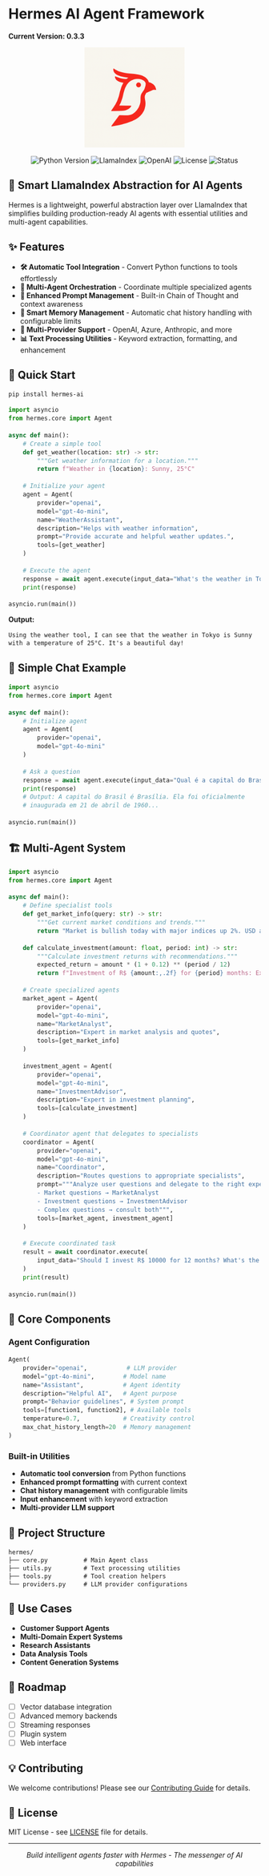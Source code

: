 # Hermes AI Agent Framework

**Current Version: 0.3.3**

<p align="center">
    <img src="images/logo.png" alt="Hermes AI Logo" width="200">
</p>

<p align="center">
  <img src="https://img.shields.io/badge/Python-3.8+-blue.svg" alt="Python Version">
  <img src="https://img.shields.io/badge/LlamaIndex-0.14.5+-orange.svg" alt="LlamaIndex">
  <img src="https://img.shields.io/badge/OpenAI-GPT--4-green.svg" alt="OpenAI">
  <img src="https://img.shields.io/badge/License-MIT-yellow.svg" alt="License">
  <img src="https://img.shields.io/badge/Status-Production%20Ready-brightgreen.svg" alt="Status">
</p>

## 🚀 Smart LlamaIndex Abstraction for AI Agents

Hermes is a lightweight, powerful abstraction layer over LlamaIndex that simplifies building production-ready AI agents with essential utilities and multi-agent capabilities.

## ✨ Features

- **🛠️ Automatic Tool Integration** - Convert Python functions to tools effortlessly
- **🤖 Multi-Agent Orchestration** - Coordinate multiple specialized agents
- **🧠 Enhanced Prompt Management** - Built-in Chain of Thought and context awareness
- **💬 Smart Memory Management** - Automatic chat history handling with configurable limits
- **🔌 Multi-Provider Support** - OpenAI, Azure, Anthropic, and more
- **📊 Text Processing Utilities** - Keyword extraction, formatting, and enhancement

## 🚀 Quick Start

```bash
pip install hermes-ai
```

```python
import asyncio
from hermes.core import Agent

async def main():
    # Create a simple tool
    def get_weather(location: str) -> str:
        """Get weather information for a location."""
        return f"Weather in {location}: Sunny, 25°C"

    # Initialize your agent
    agent = Agent(
        provider="openai",
        model="gpt-4o-mini",
        name="WeatherAssistant",
        description="Helps with weather information",
        prompt="Provide accurate and helpful weather updates.",
        tools=[get_weather]
    )

    # Execute the agent
    response = await agent.execute(input_data="What's the weather in Tokyo?")
    print(response)

asyncio.run(main())
```

**Output:**
```
Using the weather tool, I can see that the weather in Tokyo is Sunny with a temperature of 25°C. It's a beautiful day!
```

## 💬 Simple Chat Example

```python
import asyncio
from hermes.core import Agent

async def main():
    # Initialize agent
    agent = Agent(
        provider="openai",
        model="gpt-4o-mini"
    )
    
    # Ask a question
    response = await agent.execute(input_data="Qual é a capital do Brasil?")
    print(response)
    # Output: A capital do Brasil é Brasília. Ela foi oficialmente 
    # inaugurada em 21 de abril de 1960...

asyncio.run(main())
```

## 🏗️ Multi-Agent System

```python
import asyncio
from hermes.core import Agent

async def main():
    # Define specialist tools
    def get_market_info(query: str) -> str:
        """Get current market conditions and trends."""
        return "Market is bullish today with major indices up 2%. USD at R$ 5.10."
    
    def calculate_investment(amount: float, period: int) -> str:
        """Calculate investment returns with recommendations."""
        expected_return = amount * (1 + 0.12) ** (period / 12)
        return f"Investment of R$ {amount:,.2f} for {period} months: Expected return R$ {expected_return:,.2f}"
    
    # Create specialized agents
    market_agent = Agent(
        provider="openai",
        model="gpt-4o-mini",
        name="MarketAnalyst",
        description="Expert in market analysis and quotes",
        tools=[get_market_info]
    )

    investment_agent = Agent(
        provider="openai",
        model="gpt-4o-mini",
        name="InvestmentAdvisor", 
        description="Expert in investment planning",
        tools=[calculate_investment]
    )

    # Coordinator agent that delegates to specialists
    coordinator = Agent(
        provider="openai",
        model="gpt-4o-mini",
        name="Coordinator",
        description="Routes questions to appropriate specialists",
        prompt="""Analyze user questions and delegate to the right expert:
        - Market questions → MarketAnalyst
        - Investment questions → InvestmentAdvisor
        - Complex questions → consult both""",
        tools=[market_agent, investment_agent]
    )
    
    # Execute coordinated task
    result = await coordinator.execute(
        input_data="Should I invest R$ 10000 for 12 months? What's the market like?"
    )
    print(result)

asyncio.run(main())
```

## 🔧 Core Components

### Agent Configuration
```python
Agent(
    provider="openai",           # LLM provider
    model="gpt-4o-mini",        # Model name
    name="Assistant",           # Agent identity
    description="Helpful AI",   # Agent purpose
    prompt="Behavior guidelines", # System prompt
    tools=[function1, function2], # Available tools
    temperature=0.7,            # Creativity control
    max_chat_history_length=20  # Memory management
)
```

### Built-in Utilities
- **Automatic tool conversion** from Python functions
- **Enhanced prompt formatting** with current context
- **Chat history management** with configurable limits
- **Input enhancement** with keyword extraction
- **Multi-provider LLM support**

## 📁 Project Structure

```
hermes/
├── core.py          # Main Agent class
├── utils.py         # Text processing utilities
├── tools.py         # Tool creation helpers
└── providers.py     # LLM provider configurations
```

## 🎯 Use Cases

- **Customer Support Agents**
- **Multi-Domain Expert Systems** 
- **Research Assistants**
- **Data Analysis Tools**
- **Content Generation Systems**

## 🔮 Roadmap

- [ ] Vector database integration
- [ ] Advanced memory backends
- [ ] Streaming responses
- [ ] Plugin system
- [ ] Web interface

## 💡 Contributing

We welcome contributions! Please see our [Contributing Guide](CONTRIBUTING.md) for details.

## 📄 License

MIT License - see [LICENSE](LICENSE) file for details.

---

<p align="center">
  <em>Build intelligent agents faster with Hermes - The messenger of AI capabilities</em>
</p>